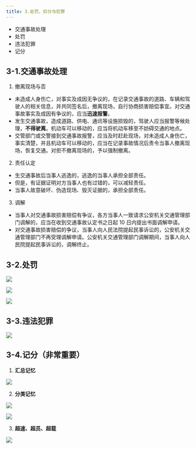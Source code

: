 ```yaml
---
title: 3.处罚、扣分与犯罪
---
```


- 交通事故处理
- 处罚
- 违法犯罪
- 记分

## 3-1.交通事故处理

1. 撤离现场与否
  - 未造成人身伤亡，对事实及成因无争议的，在记录交通事故的道路、车辆和驾驶人的相关信息，并共同签名后，撤离现场，自行协商损害赔偿事宜。对交通事故事实及成因有争议的，应当**迅速报警**。
  - 发生交通事故，造成道路、供电、通讯等设施损毁的，驾驶人应当报警等候处理，**不得驶离**。机动车可以移动的，应当将机动车移至不妨碍交通的地点。
  - 交管部门或交警接到交通事故报警，应当及时赶赴现场，对未造成人身伤亡，事实清楚，并且机动车可以移动的，应当在记录事故情况后责令当事人撤离现场，恢复交通。对拒不撤离现场的，予以强制撤离。

2. 责任认定
  - 生交通事故后当事人逃逸的，逃逸的当事人承担全部责任。
  - 但是，有证据证明对方当事人也有过错的，可以减轻责任。
  - 当事人故意破坏、伪造现场、毁灭证据的，承担全部责任。

3. 调解
  - 当事人对交通事故损害赔偿有争议，各方当事人一致请求公安机关交通管理部门调解的，应当在收到交通事故认定书之日起 10 日内提出书面调解申请。
  - 对交通事故损害赔偿的争议，当事人向人民法院提起民事诉讼的，公安机关交通管理部门不再受理调解申请。公安机关交通管理部门调解期间，当事人向人民院提起民事诉讼的，调解终止。

## 3-2.处罚

![](https://raw.githubusercontent.com/oneyoung19/vuepress-blog-img/Not-Count-Contribution/img/a4d2aa2e-9828-4622-8c9a-39229d00493a.png)

![](https://raw.githubusercontent.com/oneyoung19/vuepress-blog-img/Not-Count-Contribution/img/20241011123811.png)

![](https://raw.githubusercontent.com/oneyoung19/vuepress-blog-img/Not-Count-Contribution/img/20241011123858.png)

## 3-3.违法犯罪

![](https://raw.githubusercontent.com/oneyoung19/vuepress-blog-img/Not-Count-Contribution/img/20241011123951.png)

## 3-4.记分（非常重要）

1. **汇总记忆**

![](https://raw.githubusercontent.com/oneyoung19/vuepress-blog-img/Not-Count-Contribution/img/20241014115236.png)

2. **分类记忆**

![](https://raw.githubusercontent.com/oneyoung19/vuepress-blog-img/Not-Count-Contribution/img/20241014115437.png)

![](https://raw.githubusercontent.com/oneyoung19/vuepress-blog-img/Not-Count-Contribution/img/20241014115515.png)

3. **超速、超员、超载**

![](https://raw.githubusercontent.com/oneyoung19/vuepress-blog-img/Not-Count-Contribution/img/20241014115637.png)
